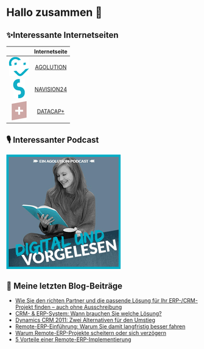# Hallo zusammen 👋

## ✨Interessante Internetseiten

|                      | Internetseite |
| :------------------: | :-----------: |
|  ![agolution-icon]   |  [AGOLUTION]  |
|  ![navision24-icon]  | [NAVISION24]  |
| ![datacap-plus-icon] |  [DATACAP+]   |

## 🎙️ Interessanter Podcast

[![Digital und vorgelesen](podcast-digital-und-vorgelesen.jpg)](https://anchor.fm/digital-und-vorgelesen)

## 📕 Meine letzten Blog-Beiträge

* [Wie Sie den richten Partner und die passende Lösung für Ihr ERP-/CRM-Projekt finden – auch ohne Ausschreibung][1]
* [CRM- & ERP-System: Wann brauchen Sie welche Lösung?][2]
* [Dynamics CRM 2011: Zwei Alternativen für den Umstieg][3]
* [Remote-ERP-Einführung: Warum Sie damit langfristig besser fahren][4]
* [Warum Remote-ERP-Projekte scheitern oder sich verzögern][5]
* [5 Vorteile einer Remote-ERP-Implementierung][6]

[agolution-icon]: https://raw.githubusercontent.com/agolution/agolution-brands/main/agolution/agolution-icon-original-50px.png
[navision24-icon]: https://raw.githubusercontent.com/agolution/agolution-brands/main/navision24/navision24-icon-original-50px.png
[datacap-plus-icon]: https://raw.githubusercontent.com/agolution/agolution-brands/main/datacap-plus/datacap-plus-icon-original-50px.png
[AGOLUTION]: https://agolution.com
[NAVISION24]: https://navision24.de
[DATACAP+]: https://datacap.plus
[1]: https://agolution.com/blog/wie-sie-den-richtigen-partner-und-die-passende-loesung-fuer-ihr-erp-crm-projekt-finden-auch-ohne-ausschreibung.html
[2]: https://agolution.com/blog/crm-erp-systeme-wann-brauchen-sie-welche-loesung.html
[3]: https://agolution.com/blog/dynamics-crm-2011-zwei-alternativen-fuer-den-umstieg.html
[4]: https://agolution.com/blog/remote-erp-einfuehrung-warum-sie-damit-langfristig-besser-fahren.html
[5]: https://agolution.com/blog/warum-remote-erp-projekte-scheitern-oder-sich-verzoegern.html
[6]: https://agolution.com/blog/fuenf-vorteile-einer-remote-erp-implementierung.html
